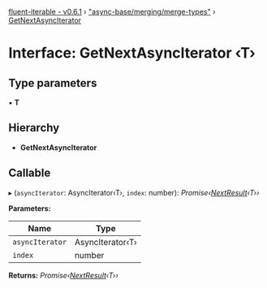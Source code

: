[fluent-iterable - v0.6.1](../README.md) › ["async-base/merging/merge-types"](../modules/_async_base_merging_merge_types_.md) › [GetNextAsyncIterator](_async_base_merging_merge_types_.getnextasynciterator.md)

# Interface: GetNextAsyncIterator ‹**T**›

## Type parameters

▪ **T**

## Hierarchy

* **GetNextAsyncIterator**

## Callable

▸ (`asyncIterator`: AsyncIterator‹T›, `index`: number): *Promise‹[NextResult](_async_base_merging_merge_types_.nextresult.md)‹T››*

**Parameters:**

Name | Type |
------ | ------ |
`asyncIterator` | AsyncIterator‹T› |
`index` | number |

**Returns:** *Promise‹[NextResult](_async_base_merging_merge_types_.nextresult.md)‹T››*
